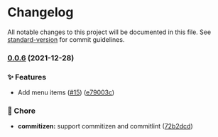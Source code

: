 # Changelog

All notable changes to this project will be documented in this file. See [standard-version](https://github.com/conventional-changelog/standard-version) for commit guidelines.

### [0.0.6](https://github.com/neilning-xc/take-a-break/compare/v0.0.5...v0.0.6) (2021-12-28)

### ✨ Features

- Add menu items ([#15](https://github.com/neilning-xc/take-a-break/issues/15)) ([e79003c](https://github.com/neilning-xc/take-a-break/commit/e79003c2253c0468a83f915fc3a73180968cef31))

### 🚀 Chore

- **commitizen:** support commitizen and commitlint ([72b2dcd](https://github.com/neilning-xc/take-a-break/commit/72b2dcd6fbb23cad7b991f642c02b02d773b1382))
